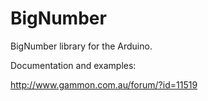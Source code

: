 BigNumber
=========

BigNumber library for the Arduino.

Documentation and examples:

http://www.gammon.com.au/forum/?id=11519


